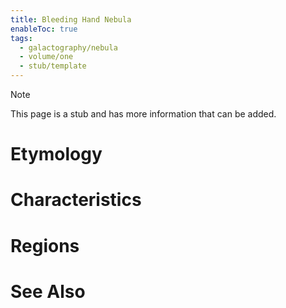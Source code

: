 ```yaml
---
title: Bleeding Hand Nebula
enableToc: true
tags:
  - galactography/nebula
  - volume/one
  - stub/template
---
```


> [!note]
> This page is a stub and has more information that can be added.

# Etymology

# Characteristics

# Regions

# See Also
